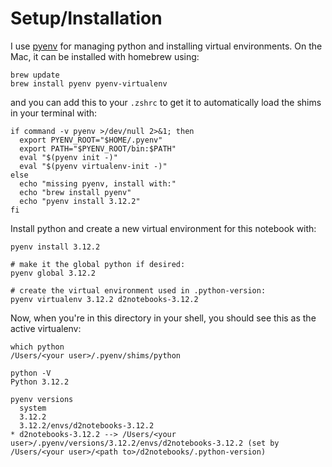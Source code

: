 # Setup/Installation

I use [pyenv]() for managing python and installing virtual environments.  On the Mac, it can be installed with homebrew using:

```
brew update
brew install pyenv pyenv-virtualenv
```

and you can add this to your `.zshrc` to get it to automatically load the shims in your terminal with:

```
if command -v pyenv >/dev/null 2>&1; then
  export PYENV_ROOT="$HOME/.pyenv"
  export PATH="$PYENV_ROOT/bin:$PATH"
  eval "$(pyenv init -)"
  eval "$(pyenv virtualenv-init -)"
else
  echo "missing pyenv, install with:"
  echo "brew install pyenv"
  echo "pyenv install 3.12.2"
fi
```

Install python and create a new virtual environment for this notebook with:

```
pyenv install 3.12.2

# make it the global python if desired:
pyenv global 3.12.2

# create the virtual environment used in .python-version:
pyenv virtualenv 3.12.2 d2notebooks-3.12.2
```

Now, when you're in this directory in your shell, you should see this as the active virtualenv:

```
which python
/Users/<your user>/.pyenv/shims/python

python -V
Python 3.12.2

pyenv versions
  system
  3.12.2
  3.12.2/envs/d2notebooks-3.12.2
* d2notebooks-3.12.2 --> /Users/<your user>/.pyenv/versions/3.12.2/envs/d2notebooks-3.12.2 (set by /Users/<your user>/<path to>/d2notebooks/.python-version)
```
